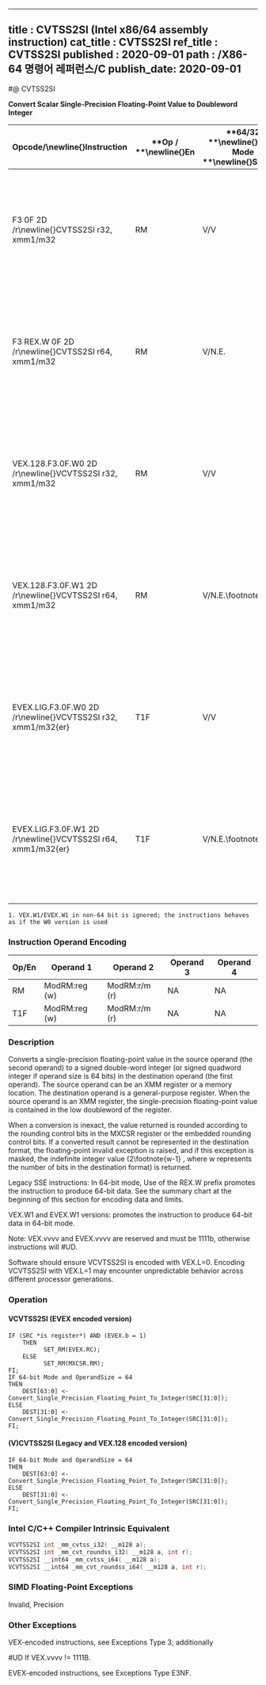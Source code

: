 ----------------------------
title : CVTSS2SI (Intel x86/64 assembly instruction)
cat_title : CVTSS2SI
ref_title : CVTSS2SI
published : 2020-09-01
path : /X86-64 명령어 레퍼런스/C
publish_date: 2020-09-01
----------------------------
#@ CVTSS2SI

**Convert Scalar Single-Precision Floating-Point Value to Doubleword Integer**

|**Opcode/**\newline{}**Instruction**|**Op / **\newline{}**En**|**64/32 **\newline{}**bit Mode **\newline{}**Support**|**CPUID **\newline{}**Feature **\newline{}**Flag**|**Description**|
|------------------------------------|-------------------------|------------------------------------------------------|--------------------------------------------------|---------------|
|F3 0F 2D /r\newline{}CVTSS2SI r32, xmm1/m32|RM|V/V|SSE|Convert one single-precision floating-point value from xmm1/m32 to one signed doubleword integer in r32.|
|F3 REX.W 0F 2D /r\newline{}CVTSS2SI r64, xmm1/m32|RM|V/N.E.|SSE|Convert one single-precision floating-point value from xmm1/m32 to one signed quadword integer in r64.|
|VEX.128.F3.0F.W0 2D /r\newline{}VCVTSS2SI r32, xmm1/m32|RM|V/V|AVX|Convert one single-precision floating-point value from xmm1/m32 to one signed doubleword integer in r32.|
|VEX.128.F3.0F.W1 2D /r\newline{}VCVTSS2SI r64, xmm1/m32|RM|V/N.E.\footnote{1}|AVX|Convert one single-precision floating-point value from xmm1/m32 to one signed quadword integer in r64.|
|EVEX.LIG.F3.0F.W0 2D /r\newline{}VCVTSS2SI r32, xmm1/m32{er}|T1F|V/V|AVX512F|Convert one single-precision floating-point value from xmm1/m32 to one signed doubleword integer in r32.|
|EVEX.LIG.F3.0F.W1 2D /r\newline{}VCVTSS2SI r64, xmm1/m32{er}|T1F|V/N.E.\footnote{1}|AVX512F|Convert one single-precision floating-point value from xmm1/m32 to one signed quadword integer in r64.|
||||||

```note
1. VEX.W1/EVEX.W1 in non-64 bit is ignored; the instructions behaves as if the W0 version is used
```
### Instruction Operand Encoding


|Op/En|Operand 1|Operand 2|Operand 3|Operand 4|
|-----|---------|---------|---------|---------|
|RM|ModRM:reg (w)|ModRM:r/m (r)|NA|NA|
|T1F|ModRM:reg (w)|ModRM:r/m (r)|NA|NA|
### Description


Converts a single-precision floating-point value in the source operand (the second operand) to a signed double-word integer (or signed quadword integer if operand size is 64 bits) in the destination operand (the first operand). The source operand can be an XMM register or a memory location. The destination operand is a general-purpose register. When the source operand is an XMM register, the single-precision floating-point value is contained in the low doubleword of the register.

When a conversion is inexact, the value returned is rounded according to the rounding control bits in the MXCSR register or the embedded rounding control bits. If a converted result cannot be represented in the destination format, the floating-point invalid exception is raised, and if this exception is masked, the indefinite integer value (2\footnote{w-1} , where w represents the number of bits in the destination format) is returned.

Legacy SSE instructions: In 64-bit mode, Use of the REX.W prefix promotes the instruction to produce 64-bit data. See the summary chart at the beginning of this section for encoding data and limits.

VEX.W1 and EVEX.W1 versions: promotes the instruction to produce 64-bit data in 64-bit mode.

Note: VEX.vvvv and EVEX.vvvv are reserved and must be 1111b, otherwise instructions will #UD.

Software should ensure VCVTSS2SI is encoded with VEX.L=0. Encoding VCVTSS2SI with VEX.L=1 may encounter unpredictable behavior across different processor generations.


### Operation
#### VCVTSS2SI (EVEX encoded version)
```info-verb
IF (SRC *is register*) AND (EVEX.b = 1) 
    THEN
          SET_RM(EVEX.RC);
    ELSE 
          SET_RM(MXCSR.RM);
FI;
IF 64-bit Mode and OperandSize = 64
THEN
    DEST[63:0] <-  Convert_Single_Precision_Floating_Point_To_Integer(SRC[31:0]);
ELSE
    DEST[31:0] <-  Convert_Single_Precision_Floating_Point_To_Integer(SRC[31:0]);
FI;
```
#### (V)CVTSS2SI (Legacy and VEX.128 encoded version) 
```info-verb
IF 64-bit Mode and OperandSize = 64
THEN
    DEST[63:0] <- Convert_Single_Precision_Floating_Point_To_Integer(SRC[31:0]);
ELSE
    DEST[31:0] <- Convert_Single_Precision_Floating_Point_To_Integer(SRC[31:0]);
FI;
```

### Intel C/C++ Compiler Intrinsic Equivalent

```cpp
VCVTSS2SI int _mm_cvtss_i32( __m128 a);
VCVTSS2SI int _mm_cvt_roundss_i32( __m128 a, int r);
VCVTSS2SI __int64 _mm_cvtss_i64( __m128 a);
VCVTSS2SI __int64 _mm_cvt_roundss_i64( __m128 a, int r);
```
### SIMD Floating-Point Exceptions


Invalid, Precision

### Other Exceptions


VEX-encoded instructions, see Exceptions Type 3; additionally

#UD If VEX.vvvv != 1111B.

EVEX-encoded instructions, see Exceptions Type E3NF.

